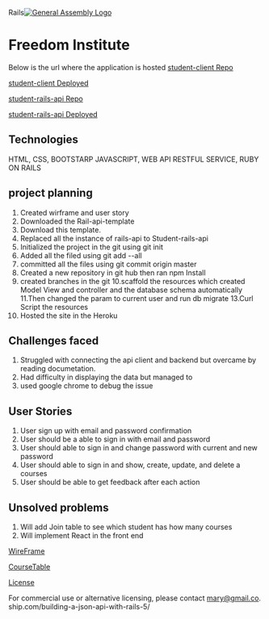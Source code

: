 Rails[![General Assembly Logo](https://camo.githubusercontent.com/1a91b05b8f4d44b5bbfb83abac2b0996d8e26c92/687474703a2f2f692e696d6775722e636f6d2f6b6538555354712e706e67)](https://generalassemb.ly/education/web-development-immersive)

# Freedom Institute
Below is the url where the application is hosted
[student-client Repo](https://github.com/MaryJosephA/student-client)

[student-client Deployed](https://maryjosepha.github.io/student-client/)

[student-rails-api Repo](https://github.com/MaryJosephA/student-api)

[student-rails-api Deployed](https://enigmatic-plains-70569.herokuapp.com/)

## Technologies
HTML, CSS, BOOTSTARP JAVASCRIPT, WEB API RESTFUL SERVICE, RUBY ON RAILS

## project planning
1. Created wirframe and user story
2. Downloaded the Rail-api-template
3. Download this template.
4. Replaced all the instance of rails-api to Student-rails-api
5. Initialized the project in the git using git init
6. Added all the filed using git add --all
7. committed all the files using git commit origin master
8. Created a new repository in git hub then ran npm Install
9. created branches in the git
10.scaffold the resources which created Model View and controller  and the
  database schema automatically
11.Then changed the param to current user and run db migrate
13.Curl Script the resources
14.  Hosted the site in the Heroku


## Challenges faced

1.  Struggled with connecting the api client and backend but overcame by reading
    documetation.
2.  Had difficulty in displaying the data but managed to
3.  used google chrome to debug the issue

## User Stories

1. User sign up with email and password confirmation
2. User should be a able to sign in with email and password
3. User should able to sign in and change password with current and new password
4. User should able to sign in and  show, create, update, and delete a courses
5. User should be able to get feedback after each action

## Unsolved problems
1. Will add Join table to see which student has how many courses
2. Will implement React in the front end



[WireFrame](https://github.com/MaryJosephA/student-api/tree/master/public/Wireframe.PNG)

[CourseTable](https://github.com/MaryJosephA/student-api/tree/master/public/ERD-Courses.png)

[License](LICENSE)

 For commercial use or
 alternative licensing, please contact mary@gmail.co.
ship.com/building-a-json-api-with-rails-5/
